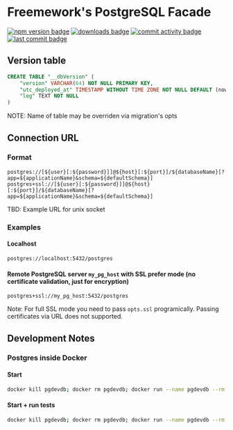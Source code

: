 # Freemework's PostgreSQL Facade
[![npm version badge](https://img.shields.io/npm/v/@freemework/sql.postgres.svg)](https://www.npmjs.com/package/@freemework/sql.postgres)
[![downloads badge](https://img.shields.io/npm/dm/@freemework/sql.postgres.svg)](https://www.npmjs.org/package/@freemework/sql.postgres)
[![commit activity badge](https://img.shields.io/github/commit-activity/m/freemework/sql.postgres)](https://github.com/freemework/sql.postgres/pulse)
[![last commit badge](https://img.shields.io/github/last-commit/freemework/sql.postgres)](https://github.com/freemework/sql.postgres/graphs/commit-activity)

## Version table
```sql
CREATE TABLE "__dbVersion" (
	"version" VARCHAR(64) NOT NULL PRIMARY KEY,
	"utc_deployed_at" TIMESTAMP WITHOUT TIME ZONE NOT NULL DEFAULT (now() AT TIME ZONE 'utc'),
	"log" TEXT NOT NULL
)
```
NOTE: Name of table may be overriden via migration's opts

## Connection URL

### Format

```
postgres://[${user}[:${password}]]@${host}[:${port}]/${databaseName}[?app=${applicationName}&schema=${defaultSchema}]
postgres+ssl://[${user}[:${password}]]@${host}[:${port}]/${databaseName}[?app=${applicationName}&schema=${defaultSchema}]
```
TBD: Example URL for unix socket

### Examples

#### Localhost

```
postgres://localhost:5432/postgres
```

#### Remote PostgreSQL server `my_pg_host` with SSL prefer mode (no certificate validation, just for encryption)

```
postgres+ssl://my_pg_host:5432/postgres
```

Note: For full SSL mode you need to pass `opts.ssl` programically. Passing certificates via URL does not supported.

## Development Notes

### Postgres inside Docker

#### Start

```bash
docker kill pgdevdb; docker rm pgdevdb; docker run --name pgdevdb --rm --publish 5432:5432 --detach zxteamorg/devel.postgres-13:20210703
```

#### Start + run tests

```bash
docker kill pgdevdb; docker rm pgdevdb; docker run --name pgdevdb --rm --publish 5432:5432 --detach zxteamorg/devel.postgres-13:20210703; npm test
```

